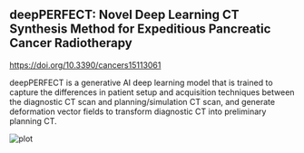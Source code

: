 ## deepPERFECT: Novel Deep Learning CT Synthesis Method for Expeditious Pancreatic Cancer Radiotherapy
https://doi.org/10.3390/cancers15113061

deepPERFECT is a generative AI deep learning model that is trained to capture the differences in patient setup and acquisition techniques between the diagnostic CT scan and planning/simulation CT scan, and generate deformation vector fields to transform diagnostic CT into preliminary planning CT. 


![plot](https://www.mdpi.com/cancers/cancers-15-03061/article_deploy/html/images/cancers-15-03061-g002.png)
